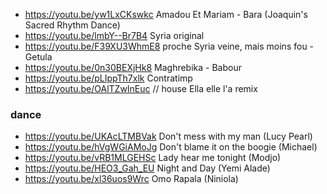 - https://youtu.be/yw1LxCKswkc Amadou Et Mariam - Bara (Joaquin's Sacred Rhythm Dance) 
- https://youtu.be/lmbY--Br7B4 Syria original 
- https://youtu.be/F39XU3WhmE8 proche Syria veine, mais moins fou - Getula 
- https://youtu.be/0n30BEXjHk8 Maghrebika - Babour 
- https://youtu.be/pLIppTh7xlk Contratimp 
- https://youtu.be/OAlTZwInEuc // house Ella elle l'a remix 

### dance
- https://youtu.be/UKAcLTMBVak Don't mess with my man (Lucy Pearl) 
- https://youtu.be/hVgWGiAMoJg Don't blame it on the boogie (Michael) 
- https://youtu.be/vRB1MLGEHSc Lady hear me tonight (Modjo)
- https://youtu.be/HEO3_Gah_EU Night and Day (Yemi Alade) 
- https://youtu.be/xl36uos9Wrc Omo Rapala (Niniola) 
